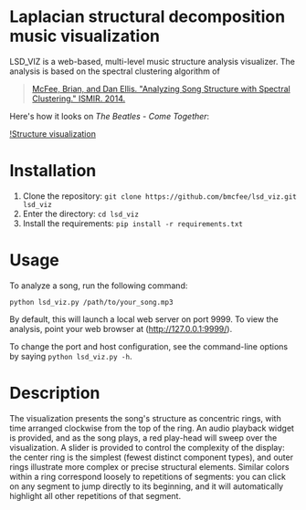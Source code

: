 Laplacian structural decomposition music visualization
======================================================

LSD_VIZ is a web-based, multi-level music structure analysis visualizer.
The analysis is based on the spectral clustering algorithm of

> [McFee, Brian, and Dan Ellis. "Analyzing Song Structure with Spectral Clustering." ISMIR. 2014.](https://bmcfee.github.io/papers/ismir2014_spectral.pdf)

Here's how it looks on *The Beatles - Come Together*:

[!Structure visualization](lsdviz.png)

Installation
============
1. Clone the repository: `git clone https://github.com/bmcfee/lsd_viz.git lsd_viz`
2. Enter the directory: `cd lsd_viz`
3. Install the requirements: `pip install -r requirements.txt`


Usage
=====

To analyze a song, run the following command:
```
python lsd_viz.py /path/to/your_song.mp3
```

By default, this will launch a local web server on port 9999.  To view the analysis, point your web browser at (http://127.0.0.1:9999/).

To change the port and host configuration, see the command-line options by saying `python lsd_viz.py -h`.

Description
===========
The visualization presents the song's structure as concentric rings, with time arranged clockwise from the top of the ring.
An audio playback widget is provided, and as the song plays, a red play-head will sweep over the visualization.
A slider is provided to control the complexity of the display: the center ring is the simplest (fewest distinct component types), and outer rings illustrate more complex or precise structural elements.
Similar colors within a ring correspond loosely to repetitions of segments: you can click on any segment to jump directly to its beginning, and it will automatically highlight all other repetitions of that segment.
